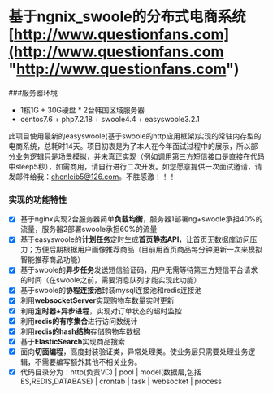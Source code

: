 # 基于ngnix_swoole的分布式电商系统 [http://www.questionfans.com](http://www.questionfans.com "http://www.questionfans.com")

###服务器环境
- 1核1G + 30G硬盘 * 2台韩国区域服务器
- centos7.6 + php7.2.18 + swoole4.4 + easyswoole3.2.1

此项目使用最新的easyswoole(基于swoole的http应用框架)实现的常驻内存型的电商系统，总耗时14天。项目初衷是为了本人在今年面试过程中的展示，所以部分业务逻辑只是场景模拟，并未真正实现（例如调用第三方短信接口是直接在代码中sleep5秒），如需商用，请自行进行二次开发。如您愿意提供一次面试邀请，请发邮件给我：chenleib5@126.com。不胜感激！！！


### 实现的功能特性     
- [x] 基于nginx实现2台服务器简单**负载均衡**，服务器1部署ng+swoole承担40%的流量，服务器2部署swoole承担60%的流量    
- [x] 基于easyswoole的**计划任务**定时生成**首页静态API**，让首页无数据库访问压力；方便后期根据用户画像推荐商品（目前用首页商品每分钟更新一次来模拟智能推荐商品功能）
- [x] 基于swoole的**异步任务**发送短信验证码，用户无需等待第三方短信平台请求的时间（在swoole之前，需要消息队列才能实现此功能）    
- [x] 基于swoole的**协程连接池**封装mysql连接池和redis连接池
- [x] 利用**websocketServer**实现购物车数量实时更新
- [x] 利用**定时器+异步进程**，实现对订单状态的超时监控
- [x] 利用**redis的有序集合**进行访问数统计   
- [x] 利用**redis的hash结构**存储购物车数据   
- [x] 基于**ElasticSearch**实现商品搜索
- [x] 面向**切面编程**，高度封装验证类，异常处理类。使业务层只需要处理业务逻辑，不需要编写额外其他不相关业务。
- [x] 代码目录分为：http(负责VC) | pool | model(数据层,包括ES,REDIS,DATABASE) | crontab | task | websocket | process
